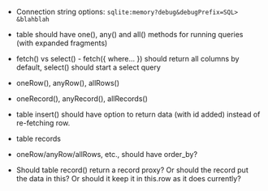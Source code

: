 * Connection string options: `sqlite:memory?debug&debugPrefix=SQL> &blahblah`

* table should have one(), any() and all() methods for running queries (with
expanded fragments)

* fetch() vs select() - fetch({ where... }) should return all columns by
default, select() should start a select query

* oneRow(), anyRow(), allRows()

* oneRecord(), anyRecord(), allRecords()

* table insert() should have option to return data (with id added) instead of
  re-fetching row.

* table records

* oneRow/anyRow/allRows, etc., should have order_by?

* Should table record() return a record proxy? Or should the record put the
data in this?  Or should it keep it in this.row as it does currently?
